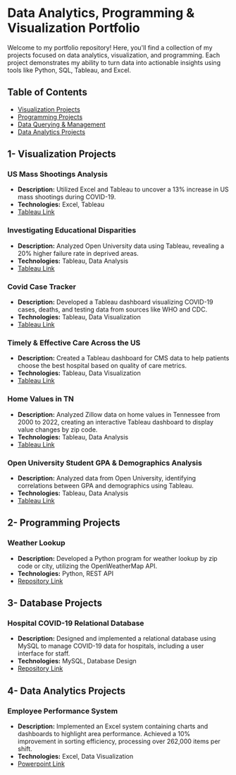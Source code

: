 # Data Analytics, Programming & Visualization Portfolio

Welcome to my portfolio repository! Here, you'll find a collection of my projects focused on data analytics, visualization, and programming. Each project demonstrates my ability to turn data into actionable insights using tools like Python, SQL, Tableau, and Excel.

## Table of Contents
- [Visualization Projects](#visualization-projects)
- [Programming Projects](#programming-projects)
- [Data Querying & Management](#data-querying--management)
- [Data Analytics Projects](#data-analytics-projects)

## 1- Visualization Projects

### US Mass Shootings Analysis
- **Description:** Utilized Excel and Tableau to uncover a 13% increase in US mass shootings during COVID-19.
- **Technologies:** Excel, Tableau
- [Tableau Link](https://public.tableau.com/app/profile/hamzasalahds/viz/ShootingsBreakdownintheUS2014-2022/Summary)

### Investigating Educational Disparities
- **Description:** Analyzed Open University data using Tableau, revealing a 20% higher failure rate in deprived areas.
- **Technologies:** Tableau, Data Analysis
- [Tableau Link](https://public.tableau.com/app/profile/hamzasalahds/viz/StudentGPADemographicsAnalysisDashboardOpenUniversity/StudentGPADemographicsAnalysisDashboard)

### Covid Case Tracker
- **Description:** Developed a Tableau dashboard visualizing COVID-19 cases, deaths, and testing data from sources like WHO and CDC.
- **Technologies:** Tableau, Data Visualization
- [Tableau Link](https://public.tableau.com/app/profile/hamzasalahds/viz/GlobalCOVID-19CaseTracker/Covid-19CaseTracker)

### Timely & Effective Care Across the US
- **Description:** Created a Tableau dashboard for CMS data to help patients choose the best hospital based on quality of care metrics.
- **Technologies:** Tableau, Data Visualization
- [Tableau Link](https://public.tableau.com/app/profile/hamzasalahds/viz/TimelyEffectiveCarebyHospitalinTheUnitedStatesDashboardCMS/TimelyEffectiveCarebyHospitalinTheUnitedStatesDashboardCMS)

### Home Values in TN
- **Description:** Analyzed Zillow data on home values in Tennessee from 2000 to 2022, creating an interactive Tableau dashboard to display value changes by zip code.
- **Technologies:** Tableau, Data Analysis
- [Tableau Link](https://public.tableau.com/app/profile/hamzasalahds/viz/Single-FamilyHomeValuesinTennesseeDashboardZillow/Dashboard)

### Open University Student GPA & Demographics Analysis
- **Description:** Analyzed data from Open University, identifying correlations between GPA and demographics using Tableau.
- **Technologies:** Tableau, Data Analysis
- [Tableau Link](https://public.tableau.com/app/profile/hamzasalahds/viz/StudentGPADemographicsAnalysisDashboardOpenUniversity/StudentGPADemographicsAnalysisDashboard)

## 2- Programming Projects

### Weather Lookup
- **Description:** Developed a Python program for weather lookup by zip code or city, utilizing the OpenWeatherMap API.
- **Technologies:** Python, REST API
- [Repository Link](https://github.com/hamzasalahds/weather-lookup?tab=readme-ov-file#-dsc-510-programming---bellevue-university)

## 3- Database Projects

### Hospital COVID-19 Relational Database
- **Description:** Designed and implemented a relational database using MySQL to manage COVID-19 data for hospitals, including a user interface for staff.
- **Technologies:** MySQL, Database Design
- [Repository Link](https://github.com/hamzasalahds/sql_hospital_database)

## 4- Data Analytics Projects

### Employee Performance System
- **Description:** Implemented an Excel system containing charts and dashboards to highlight area performance. Achieved a 10% improvement in sorting efficiency, processing over 262,000 items per shift.
- **Technologies:** Excel, Data Visualization
- [Powerpoint Link](https://docs.google.com/presentation/d/1j6qjf0WkJVV8ssiE6bZNro4akzOUyG-J/edit?usp=drive_link&ouid=100663489408452123412&rtpof=true&sd=true)
